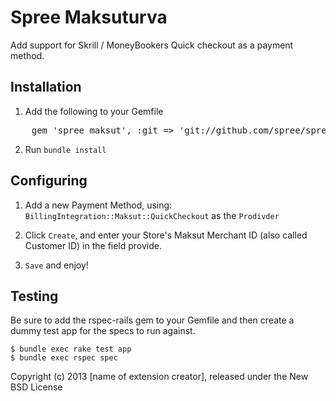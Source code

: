 # Spree Maksuturva

Add support for Skrill / MoneyBookers Quick checkout as a payment
method.

## Installation

1. Add the following to your Gemfile

<pre>
    gem 'spree_maksut', :git => 'git://github.com/spree/spree_maksut.git'
</pre>

2. Run `bundle install`

## Configuring

1. Add a new Payment Method, using: `BillingIntegration::Maksut::QuickCheckout` as the `Prodivder`

2. Click `Create`, and enter your Store's Maksut Merchant
   ID (also called Customer ID) in the field provide.

3. `Save` and enjoy!


Testing
-------

Be sure to add the rspec-rails gem to your Gemfile and then create a dummy test app for the specs to run against.

    $ bundle exec rake test app
    $ bundle exec rspec spec

Copyright (c) 2013 [name of extension creator], released under the New BSD License
